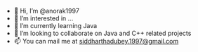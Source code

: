 - 👋 Hi, I’m @anorak1997
- 👀 I’m interested in ...
- 🌱 I’m currently learning Java 
- 💞️ I’m looking to collaborate on Java and C++ related projects
- 📫 You can mail me at siddharthadubey.1997@gmail.com

<!---
anorak1997/anorak1997 is a ✨ special ✨ repository because its `README.md` (this file) appears on your GitHub profile.
You can click the Preview link to take a look at your changes.
--->
